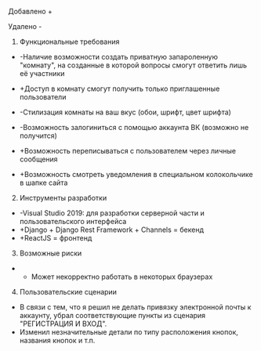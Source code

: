 Добавлено +

Удалено -

1. Функциональные требования

* -Наличие возможности создать приватную запароленную "комнату", на созданные в которой вопросы смогут ответить лишь её участники
* +Доступ в комнату смогут получить только приглашенные пользователи

* -Стилизация комнаты на ваш вкус (обои, шрифт, цвет шрифта)

* -Возможность залогиниться с помощью аккаунта ВК (возможно не получится)

* +Возможность переписываться с пользователем через личные сообщения

* +Возможность смотреть уведомления в специальном колокольчике в шапке сайта

2. Инструменты разработки

* -Visual Studio 2019: для разработки серверной части и пользовательского интерфейса
* +Django + Django Rest Framework + Channels = бекенд
* +ReactJS = фронтенд

3. Возможные риски

* + Может некорректно работать в некоторых браузерах

4. Пользовательские сценарии

* В связи с тем, что я решил не делать привязку электронной почты к аккаунту, убрал соответствующие пункты из сценария "РЕГИСТРАЦИЯ И ВХОД".
* Изменил незначительные детали по типу расположения кнопок, названия кнопок и т.п.
